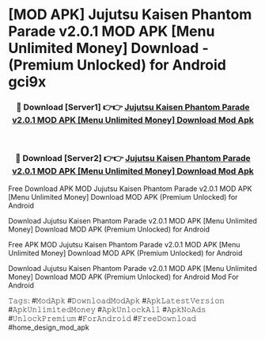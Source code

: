 # [MOD APK] Jujutsu Kaisen Phantom Parade v2.0.1 MOD APK [Menu Unlimited Money] Download - (Premium Unlocked) for Android gci9x



<div align="center">
<h3>🔴 Download [Server1] 👉👉 <a href="https://momento.my/?title=Jujutsu_Kaisen_Phantom_Parade_v2.0.1_MOD_APK_[Menu_Unlimited_Money]_Download">Jujutsu Kaisen Phantom Parade v2.0.1 MOD APK [Menu Unlimited Money] Download Mod Apk</a></h3><br>

<h3>🔴 Download [Server2] 👉👉 <a href="https://momento.my/?title=Jujutsu_Kaisen_Phantom_Parade_v2.0.1_MOD_APK_[Menu_Unlimited_Money]_Download">Jujutsu Kaisen Phantom Parade v2.0.1 MOD APK [Menu Unlimited Money] Download Mod Apk</a></h3>
</div>



Free Download APK MOD Jujutsu Kaisen Phantom Parade v2.0.1 MOD APK [Menu Unlimited Money] Download MOD APK (Premium Unlocked) for Android

Download Jujutsu Kaisen Phantom Parade v2.0.1 MOD APK [Menu Unlimited Money] Download MOD APK (Premium Unlocked) for Android

Free APK MOD Jujutsu Kaisen Phantom Parade v2.0.1 MOD APK [Menu Unlimited Money] Download MOD APK (Premium Unlocked) for Android

Download Jujutsu Kaisen Phantom Parade v2.0.1 MOD APK [Menu Unlimited Money] Download MOD APK (Premium Unlocked) for Android Mod For Android

𝚃𝚊𝚐𝚜: #𝙼𝚘𝚍𝙰𝚙𝚔 #𝙳𝚘𝚠𝚗𝚕𝚘𝚊𝚍𝙼𝚘𝚍𝙰𝚙𝚔 #𝙰𝚙𝚔𝙻𝚊𝚝𝚎𝚜𝚝𝚅𝚎𝚛𝚜𝚒𝚘𝚗 #𝙰𝚙𝚔𝚄𝚗𝚕𝚒𝚖𝚒𝚝𝚎𝚍𝙼𝚘𝚗𝚎𝚢 #𝙰𝚙𝚔𝚄𝚗𝚕𝚘𝚌𝚔𝙰𝚕𝚕 #𝙰𝚙𝚔𝙽𝚘𝙰𝚍𝚜 #𝚄𝚗𝚕𝚘𝚌𝚔𝙿𝚛𝚎𝚖𝚒𝚞𝚖 #𝙵𝚘𝚛𝙰𝚗𝚍𝚛𝚘𝚒𝚍 #𝙵𝚛𝚎𝚎𝙳𝚘𝚠𝚗𝚕𝚘𝚊𝚍 #home_design_mod_apk
